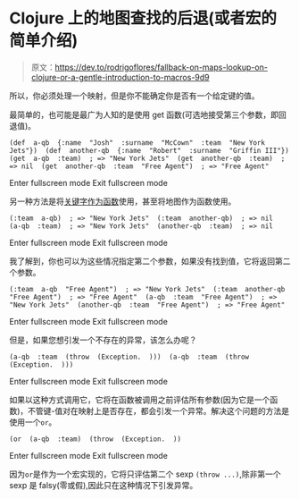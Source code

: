# Clojure 上的地图查找的后退(或者宏的简单介绍)

> 原文：<https://dev.to/rodrigoflores/fallback-on-maps-lookup-on-clojure-or-a-gentle-introduction-to-macros-9d9>

所以，你必须处理一个映射，但是你不能确定你是否有一个给定键的值。

最简单的，也可能是最广为人知的是使用 get 函数(可选地接受第三个参数，即回退值)。

```
(def  a-qb  {:name  "Josh"  :surname  "McCown"  :team  "New York Jets"})  (def  another-qb  {:name  "Robert"  :surname  "Griffin III"})  (get  a-qb  :team)  ; => "New York Jets"  (get  another-qb  :team)  ; => nil  (get  another-qb  :team  "Free Agent")  ; => "Free Agent" 
```

Enter fullscreen mode Exit fullscreen mode

另一种方法是将[关键字作为函数](https://clojure.org/reference/data_structures#Keywords)使用，甚至将地图作为函数使用。

```
(:team  a-qb)  ; => "New York Jets"  (:team  another-qb)  ; => nil  (a-qb  :team)  ; => "New York Jets"  (another-qb  :team)  ; => nil 
```

Enter fullscreen mode Exit fullscreen mode

我了解到，你也可以为这些情况指定第二个参数，如果没有找到值，它将返回第二个参数。

```
(:team  a-qb  "Free Agent")  ; => "New York Jets"  (:team  another-qb  "Free Agent")  ; => "Free Agent"  (a-qb  :team  "Free Agent")  ; => "New York Jets"  (another-qb  :team  "Free Agent")  ; => "Free Agent" 
```

Enter fullscreen mode Exit fullscreen mode

但是，如果您想引发一个不存在的异常，该怎么办呢？

```
(a-qb  :team  (throw  (Exception.  )))  (a-qb  :team  (throw  (Exception.  ))) 
```

Enter fullscreen mode Exit fullscreen mode

如果以这种方式调用它，它将在函数被调用之前评估所有参数(因为它是一个函数)，不管键-值对在映射上是否存在，都会引发一个异常。解决这个问题的方法是使用一个`or`。

```
(or  (a-qb  :team)  (throw  (Exception.  )) 
```

Enter fullscreen mode Exit fullscreen mode

因为`or`是作为一个宏实现的，它将只评估第二个 sexp `(throw ...)`,除非第一个 sexp 是 falsy(零或假),因此只在这种情况下引发异常。
